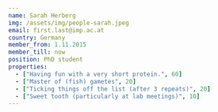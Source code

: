 ```yaml
---
name: Sarah Herberg
img: /assets/img/people-sarah.jpeg
email: first.last@imp.ac.at
country: Germany
member_from: 1.11.2015
member_till: now
position: PhD student
properties:
  - ["Having fun with a very short protein.", 60]
  - ["Master of (fish) gametes", 20]
  - ["Ticking things off the list (after 3 repeats)", 20]
  - ["Sweet tooth (particularly at lab meetings)", 10]
---
```


